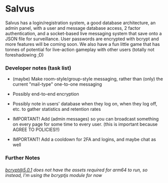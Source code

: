 # Salvus

Salvus has a login/registration system, a good database architecture, an admin panel, with a user and message database access, 2 factor authentication, and a socket-based live messaging system that save onto a JSON file for surveillance. User passwords are encrypted with bcrypt and more features will be coming soon. We also have a fun little game that has tonnes of potential for live-action gameplay with other users (totally not foreshadowing ;D)

### Developer notes (task list)

-   (maybe) Make room-style/group-style messaging, rather than (only) the current "mail-type" one-to-one messaging
-   Possibly end-to-end encryption
-   Possibly note in users' database when they log on, when they log off, etc. to gather statistics and retention rates

-   IMPORTANT! Add (admin messages) so you can broadcast something on every page for some time to every user. (this is important because AGREE TO POLICIES!!)
-   IMPORTANT! Add a cooldown for 2FA and logins, and maybe chat as well

### Further Notes

###### bcrypt@5.0.1 does not have the assets required for arm64 to run, so instead, I'm using the bcryptjs module for now
